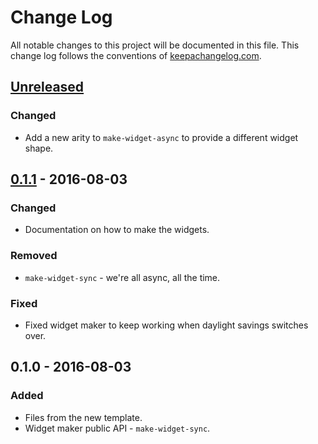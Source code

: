 # Change Log
All notable changes to this project will be documented in this file. This change log follows the conventions of [keepachangelog.com](http://keepachangelog.com/).

## [Unreleased][unreleased]
### Changed
- Add a new arity to `make-widget-async` to provide a different widget shape.

## [0.1.1] - 2016-08-03
### Changed
- Documentation on how to make the widgets.

### Removed
- `make-widget-sync` - we're all async, all the time.

### Fixed
- Fixed widget maker to keep working when daylight savings switches over.

## 0.1.0 - 2016-08-03
### Added
- Files from the new template.
- Widget maker public API - `make-widget-sync`.

[unreleased]: https://github.com/your-name/conform/compare/0.1.1...HEAD
[0.1.1]: https://github.com/your-name/conform/compare/0.1.0...0.1.1
